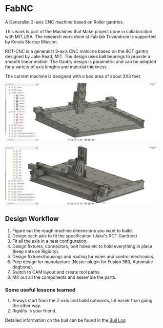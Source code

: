 # FabNC
A Generalist 3-axis CNC machine based on Roller gantries.

This work is part of the Machines that Make project done in collaboration with MIT,USA. The research work done at Fab lab Trivandrum is supported by Kerala Startup Mission.

RCT-CNC is a generalist 3-axis CNC mahicne based on the RCT gantry designed by Jake Read, MIT. The design uses ball bearings to provide a smooth linear motion. The Gantry design is parametric and can be adopted for a variety of axis lenghts and material thickness.

The current machine is designed with a bed area of about 2X3 feet.

![FabNC](Images/CAD/25.png)

![FabNC](Images/CAD/27.png)

## Design Workflow

1. Figure out the rough machine dimensions you want to build.
2. Design each axis to fit the specification (Jake's RCT Gantries)
3. Fit all the axis in a neat configuration.
4. Design fixtures, connectors, bolt holes etc to hold everything in place (keep note on Rigidity).
5. Design fixtures/housings and routing for wires and control electronics.
6. Prep design for manufacture (Nester plugin for Fusion 360, Automatic dogbone).
7. Switch to CAM layout and create tool paths.
8. Mill out all the components and assemble the parts.

### Some useful lessons learned

1. Always start from the Z-axis and build outwards, lot easier than going the other way.
2. Rigidity is your friend.

Detailed information on the buil can be found in the [Buil Log](https://github.com/rahulsarchive/FabNC/tree/master/Build%20Log)